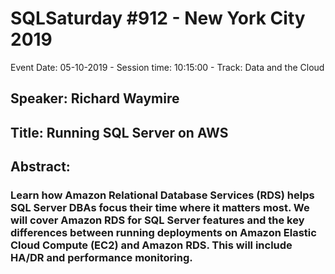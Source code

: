 # SQLSaturday #912 - New York City 2019
Event Date: 05-10-2019 - Session time: 10:15:00 - Track: Data and the Cloud
## Speaker: Richard Waymire
## Title: Running SQL Server on AWS
## Abstract:
### Learn how Amazon Relational Database Services (RDS) helps SQL Server DBAs focus their time where it matters most. We will cover Amazon RDS for SQL Server features and the key differences between running deployments on Amazon Elastic Cloud Compute (EC2) and Amazon RDS. This will include HA/DR and performance monitoring.

